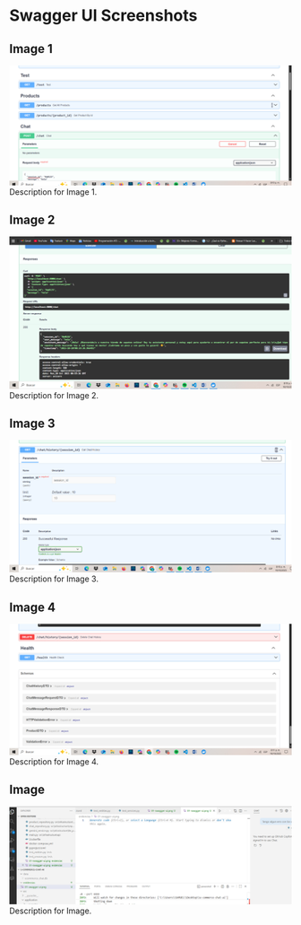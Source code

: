 # Swagger UI Screenshots

## Image 1
![Image 1](./evidencias/image-1.png)
Description for Image 1.

## Image 2
![Image 2](./evidencias/image-2.png)
Description for Image 2.

## Image 3
![Image 3](./evidencias/image-3.png)
Description for Image 3.

## Image 4
![Image 4](./evidencias/image-4.png)
Description for Image 4.

## Image
![Image](./evidencias/image.png)
Description for Image.